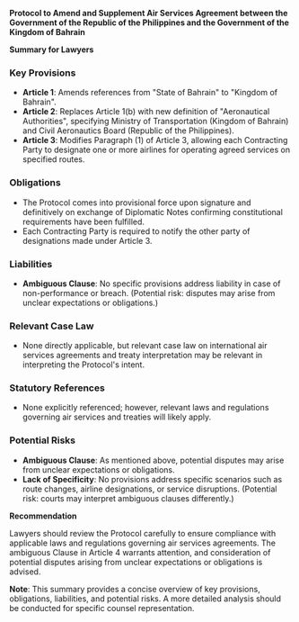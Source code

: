 **Protocol to Amend and Supplement Air Services Agreement between the Government of the Republic of the Philippines and the Government of the Kingdom of Bahrain**

**Summary for Lawyers**

### Key Provisions

* **Article 1**: Amends references from "State of Bahrain" to "Kingdom of Bahrain".
* **Article 2**: Replaces Article 1(b) with new definition of "Aeronautical Authorities", specifying Ministry of Transportation (Kingdom of Bahrain) and Civil Aeronautics Board (Republic of the Philippines).
* **Article 3**: Modifies Paragraph (1) of Article 3, allowing each Contracting Party to designate one or more airlines for operating agreed services on specified routes.

### Obligations

* The Protocol comes into provisional force upon signature and definitively on exchange of Diplomatic Notes confirming constitutional requirements have been fulfilled.
* Each Contracting Party is required to notify the other party of designations made under Article 3.

### Liabilities

* **Ambiguous Clause**: No specific provisions address liability in case of non-performance or breach. (Potential risk: disputes may arise from unclear expectations or obligations.)

### Relevant Case Law

* None directly applicable, but relevant case law on international air services agreements and treaty interpretation may be relevant in interpreting the Protocol's intent.

### Statutory References

* None explicitly referenced; however, relevant laws and regulations governing air services and treaties will likely apply.

### Potential Risks

* **Ambiguous Clause**: As mentioned above, potential disputes may arise from unclear expectations or obligations.
* **Lack of Specificity**: No provisions address specific scenarios such as route changes, airline designations, or service disruptions. (Potential risk: courts may interpret ambiguous clauses differently.)

**Recommendation**

Lawyers should review the Protocol carefully to ensure compliance with applicable laws and regulations governing air services agreements. The ambiguous Clause in Article 4 warrants attention, and consideration of potential disputes arising from unclear expectations or obligations is advised.

**Note**: This summary provides a concise overview of key provisions, obligations, liabilities, and potential risks. A more detailed analysis should be conducted for specific counsel representation.